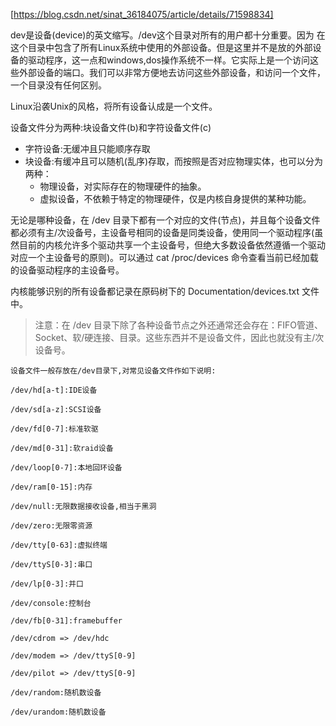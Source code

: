 [https://blog.csdn.net/sinat_36184075/article/details/71598834]


dev是设备(device)的英文缩写。/dev这个目录对所有的用户都十分重要。因为 在这个目录中包含了所有Linux系统中使用的外部设备。但是这里并不是放的外部设备的驱动程序，这一点和windows,dos操作系统不一样。它实际上是一个访问这些外部设备的端口。我们可以非常方便地去访问这些外部设备，和访问一个文件，一个目录没有任何区别。

Linux沿袭Unix的风格，将所有设备认成是一个文件。


设备文件分为两种:块设备文件(b)和字符设备文件(c)

+ 字符设备:无缓冲且只能顺序存取
+ 块设备:有缓冲且可以随机(乱序)存取，而按照是否对应物理实体，也可以分为两种：
    + 物理设备，对实际存在的物理硬件的抽象。
    + 虚拟设备，不依赖于特定的物理硬件，仅是内核自身提供的某种功能。


无论是哪种设备，在 /dev 目录下都有一个对应的文件(节点)，并且每个设备文件都必须有主/次设备号，主设备号相同的设备是同类设备，使用同一个驱动程序(虽然目前的内核允许多个驱动共享一个主设备号，但绝大多数设备依然遵循一个驱动对应一个主设备号的原则)。可以通过 cat /proc/devices 命令查看当前已经加载的设备驱动程序的主设备号。

内核能够识别的所有设备都记录在原码树下的 Documentation/devices.txt 文件中。

>注意：在 /dev 目录下除了各种设备节点之外还通常还会存在：FIFO管道、Socket、软/硬连接、目录。这些东西并不是设备文件，因此也就没有主/次设备号。


```
设备文件一般存放在/dev目录下,对常见设备文件作如下说明:

/dev/hd[a-t]:IDE设备

/dev/sd[a-z]:SCSI设备

/dev/fd[0-7]:标准软驱

/dev/md[0-31]:软raid设备

/dev/loop[0-7]:本地回环设备

/dev/ram[0-15]:内存

/dev/null:无限数据接收设备,相当于黑洞

/dev/zero:无限零资源

/dev/tty[0-63]:虚拟终端

/dev/ttyS[0-3]:串口

/dev/lp[0-3]:并口

/dev/console:控制台

/dev/fb[0-31]:framebuffer

/dev/cdrom => /dev/hdc

/dev/modem => /dev/ttyS[0-9]

/dev/pilot => /dev/ttyS[0-9]

/dev/random:随机数设备

/dev/urandom:随机数设备
```
